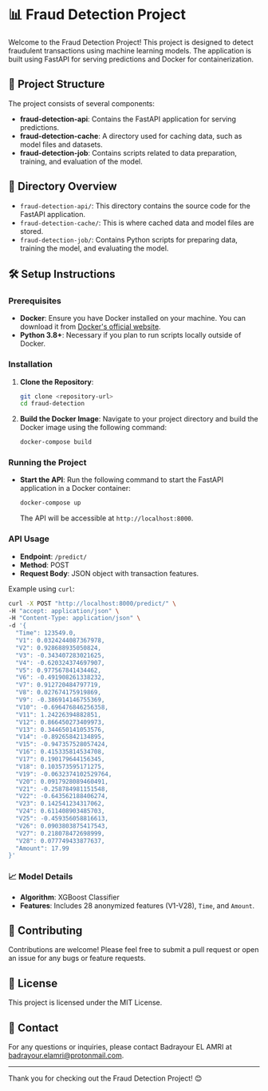 # 📊 Fraud Detection Project

Welcome to the Fraud Detection Project! This project is designed to detect fraudulent transactions using machine learning models. The application is built using FastAPI for serving predictions and Docker for containerization.

## 🚀 Project Structure

The project consists of several components:

- **fraud-detection-api**: Contains the FastAPI application for serving predictions.
- **fraud-detection-cache**: A directory used for caching data, such as model files and datasets.
- **fraud-detection-job**: Contains scripts related to data preparation, training, and evaluation of the model.

## 📁 Directory Overview

- `fraud-detection-api/`: This directory contains the source code for the FastAPI application.
- `fraud-detection-cache/`: This is where cached data and model files are stored.
- `fraud-detection-job/`: Contains Python scripts for preparing data, training the model, and evaluating the model.

## 🛠️ Setup Instructions

### Prerequisites

- **Docker**: Ensure you have Docker installed on your machine. You can download it from [Docker's official website](https://www.docker.com/products/docker-desktop).
- **Python 3.8+**: Necessary if you plan to run scripts locally outside of Docker.

### Installation

1. **Clone the Repository**:
   ```bash
   git clone <repository-url>
   cd fraud-detection
   ```

2. **Build the Docker Image**:
   Navigate to your project directory and build the Docker image using the following command:
   ```bash
   docker-compose build
   ```

### Running the Project

- **Start the API**:
  Run the following command to start the FastAPI application in a Docker container:
  ```bash
  docker-compose up
  ```

  The API will be accessible at `http://localhost:8000`.

### API Usage

- **Endpoint**: `/predict/`
- **Method**: POST
- **Request Body**: JSON object with transaction features.

Example using `curl`:
```bash
curl -X POST "http://localhost:8000/predict/" \
-H "accept: application/json" \
-H "Content-Type: application/json" \
-d '{
  "Time": 123549.0,
  "V1": 0.0324244087367978,
  "V2": 0.928688935050824,
  "V3": -0.343407283021625,
  "V4": -0.620324374697907,
  "V5": 0.977567841434462,
  "V6": -0.491908261338232,
  "V7": 0.912720484797719,
  "V8": 0.027674175919869,
  "V9": -0.386914146755369,
  "V10": -0.696476846256358,
  "V11": 1.24226394882851,
  "V12": 0.866450273409973,
  "V13": 0.344650141053576,
  "V14": -0.89265842134895,
  "V15": -0.947357528057424,
  "V16": 0.415335814534708,
  "V17": 0.190179644156345,
  "V18": 0.103573595171275,
  "V19": -0.0632374102529764,
  "V20": 0.0917928089460491,
  "V21": -0.258784981151548,
  "V22": -0.643562188406274,
  "V23": 0.142541234317062,
  "V24": 0.611408903485703,
  "V25": -0.459356058816613,
  "V26": 0.0903803875417543,
  "V27": 0.218078472698999,
  "V28": 0.077749433877637,
  "Amount": 17.99
}'
```

### 📈 Model Details

- **Algorithm**: XGBoost Classifier
- **Features**: Includes 28 anonymized features (V1-V28), `Time`, and `Amount`.

## 🤝 Contributing

Contributions are welcome! Please feel free to submit a pull request or open an issue for any bugs or feature requests.

## 📜 License

This project is licensed under the MIT License.

## 📨 Contact

For any questions or inquiries, please contact Badrayour EL AMRI at [badrayour.elamri@protonmail.com](mailto:badrayour.elamri@protonmail.com).

---

Thank you for checking out the Fraud Detection Project! 😊